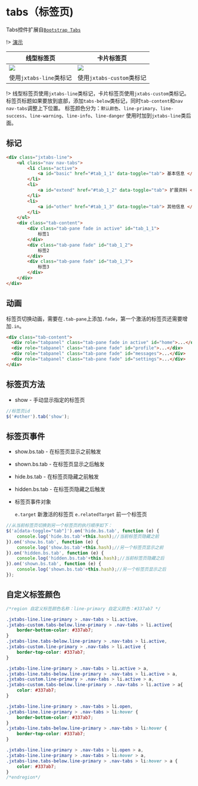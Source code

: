 # tabs（标签页)

Tabs控件扩展自[`Bootstrap Tabs`](https://getbootstrap.com/docs/3.3/javascript/#tabs)

!> [演示](demo/basic/tabs.html)

|   线型标签页  | 卡片标签页    |
|----------------------------------|-----------------------------------|
|  ![](./img/jx-tabs/fff8198e.png) |  ![](./img/jx-tabs/a5b125b9.png)  |
| 使用`jxtabs-line`类标记 | 使用`jxtabs-custom`类标记  |

!> 线型标签页使用`jxtabs-line`类标记，卡片标签页使用`jxtabs-custom`类标记。标签页标题如果要放到底部，添加`tabs-below`类标记，同时`tab-content`和`nav nav-tabs`调整上下位置。
标签颜色分为：`默认颜色`、`line-primary`、`line-success`、`line-warning`、`line-info`、`line-danger` 使用时加到`jxtabs-line`类后面。

## 标记
```html
<div class="jxtabs-line">
    <ul class="nav nav-tabs">
        <li class="active">
            <a id="basic" href="#tab_1_1" data-toggle="tab"> 基本信息 </a>
        </li>
        <li>
            <a id="extend" href="#tab_1_2" data-toggle="tab"> 扩展资料 </a>
        </li>
        <li>
            <a id="other" href="#tab_1_3" data-toggle="tab"> 其他信息 </a>
        </li>
    </ul>
    <div class="tab-content">
        <div class="tab-pane fade in active" id="tab_1_1">
            标签1
        </div>
        <div class="tab-pane fade" id="tab_1_2">
            标签2
        </div>
        <div class="tab-pane fade" id="tab_1_3">
            标签3
        </div>
    </div>
</div>
```

## 动画
标签页切换动画，需要在`.tab-pane`上添加`.fade`，第一个激活的标签页还需要增加`.in`。
```html
<div class="tab-content">
  <div role="tabpanel" class="tab-pane fade in active" id="home">...</div>
  <div role="tabpanel" class="tab-pane fade" id="profile">...</div>
  <div role="tabpanel" class="tab-pane fade" id="messages">...</div>
  <div role="tabpanel" class="tab-pane fade" id="settings">...</div>
</div>
```

## 标签页方法
- show - 手动显示指定的标签页

```js
//标签页id
$('#other').tab('show');
```

## 标签页事件

- show.bs.tab - 在标签页显示之前触发

- shown.bs.tab - 在标签页显示之后触发

- hide.bs.tab - 在标签页隐藏之前触发

- hidden.bs.tab - 在标签页隐藏之后触发

* 标签页事件对象

    `e.target` 新激活的标签页
    `e.relatedTarget` 前一个标签页

```js
//从当前标签页切换到另一个标签页的执行顺序如下：
$('a[data-toggle="tab"]').on('hide.bs.tab', function (e) {
    console.log('hide.bs.tab'+this.hash);//当前标签页隐藏之前
}).on('show.bs.tab', function (e) {
    console.log('show.bs.tab'+this.hash);//另一个标签页显示之前
}).on('hidden.bs.tab', function (e) {
    console.log('hidden.bs.tab'+this.hash);//当前标签页隐藏之后
}).on('shown.bs.tab', function (e) {
    console.log('shown.bs.tab'+this.hash);//另一个标签页显示之后
});
```

## 自定义标签颜色

```css
/*region 自定义标签颜色名称：line-primary 自定义颜色：#337ab7 */

.jxtabs-line.line-primary > .nav-tabs > li.active,
.jxtabs-custom.tabs-below.line-primary > .nav-tabs > li.active{
    border-bottom-color: #337ab7;
}
.jxtabs-line.tabs-below.line-primary > .nav-tabs > li.active,
.jxtabs-custom.line-primary > .nav-tabs > li.active {
    border-top-color: #337ab7;
}

.jxtabs-line.line-primary > .nav-tabs > li.active > a,
.jxtabs-line.tabs-below.line-primary > .nav-tabs > li.active > a,
.jxtabs-custom.line-primary > .nav-tabs > li.active > a,
.jxtabs-custom.tabs-below.line-primary > .nav-tabs > li.active > a{
    color: #337ab7;
}

.jxtabs-line.line-primary > .nav-tabs > li.open,
.jxtabs-line.line-primary > .nav-tabs > li:hover {
    border-bottom-color: #337ab7;
}
.jxtabs-line.tabs-below.line-primary > .nav-tabs > li:hover {
    border-top-color: #337ab7;
}

.jxtabs-line.line-primary > .nav-tabs > li.open > a,
.jxtabs-line.line-primary > .nav-tabs > li:hover > a,
.jxtabs-line.tabs-below.line-primary > .nav-tabs > li:hover > a {
    color: #337ab7;
}
/*endregion*/
```